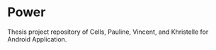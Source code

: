 # Power
Thesis project repository of Cells, Pauline, Vincent, and Khristelle for Android Application.
